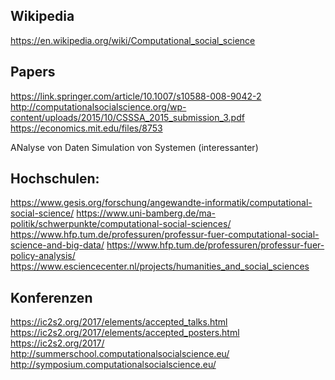 Wikipedia
-------------------
https://en.wikipedia.org/wiki/Computational_social_science


Papers
-------------------
https://link.springer.com/article/10.1007/s10588-008-9042-2
http://computationalsocialscience.org/wp-content/uploads/2015/10/CSSSA_2015_submission_3.pdf
https://economics.mit.edu/files/8753



ANalyse von Daten
Simulation von Systemen (interessanter)

Hochschulen:
-------------------
https://www.gesis.org/forschung/angewandte-informatik/computational-social-science/
https://www.uni-bamberg.de/ma-politik/schwerpunkte/computational-social-sciences/
https://www.hfp.tum.de/professuren/professur-fuer-computational-social-science-and-big-data/
https://www.hfp.tum.de/professuren/professur-fuer-policy-analysis/
https://www.esciencecenter.nl/projects/humanities_and_social_sciences

Konferenzen
-------------------
https://ic2s2.org/2017/elements/accepted_talks.html
https://ic2s2.org/2017/elements/accepted_posters.html
https://ic2s2.org/2017/
http://summerschool.computationalsocialscience.eu/
http://symposium.computationalsocialscience.eu/
